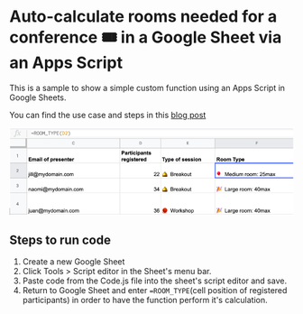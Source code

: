 
# Auto-calculate rooms needed for a conference 🎟️ in a Google Sheet via an Apps Script

This is a sample to show a simple custom function using an Apps Script in
Google Sheets.

You can find the use case and steps in this
[blog post](https://medium.com/@TechandEco/auto-calculate-rooms-needed-for-a-conference-in-a-google-sheet-via-an-apps-script-31bcca925c34)

![Screenshot of custom function called `ROOM_TYPE`](room-type.png)

## Steps to run code

1. Create a new Google Sheet
1. Click Tools > Script editor in the Sheet's menu bar.
1. Paste code from the Code.js file into the sheet's script editor and save.
1. Return to Google Sheet and enter `=ROOM_TYPE`(cell position of registered participants)
   in order to have the function perform it's calculation.
